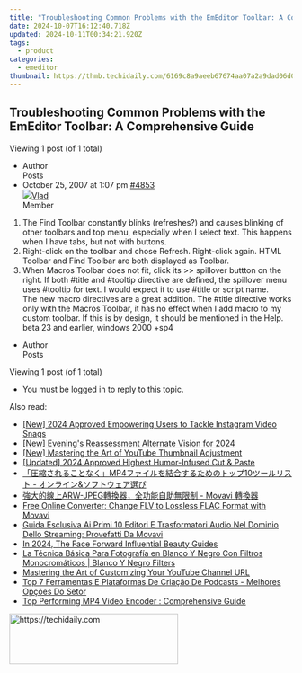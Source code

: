 ```yaml
---
title: "Troubleshooting Common Problems with the EmEditor Toolbar: A Comprehensive Guide"
date: 2024-10-07T16:12:40.718Z
updated: 2024-10-11T00:34:21.920Z
tags:
  - product
categories:
  - emeditor
thumbnail: https://thmb.techidaily.com/6169c8a9aeeb67674aa07a2a9dad06d0ae5fef5e196eb54e46717e8334c8bace.jpg
---
```


## Troubleshooting Common Problems with the EmEditor Toolbar: A Comprehensive Guide

Viewing 1 post (of 1 total)

* Author  
Posts
* October 25, 2007 at 1:07 pm [#4853](https://tools.techidaily.com/emeditor/products/)  
[![](https://secure.gravatar.com/avatar/4bd0d156de4a9f631577af642d65a9df?s=80&d=identicon&r=g)Vlad](https://www.emeditor.com/forums/users/Vlad/ "View Vlad's profile")  
Member  
1) The Find Toolbar constantly blinks (refreshes?) and causes blinking of other toolbars and top menu, especially when I select text. This happens when I have tabs, but not with buttons.  
 2) Right-click on the toolbar and chose Refresh. Right-click again. HTML Toolbar and Find Toolbar are both displayed as Toolbar.  
 3) When Macros Toolbar does not fit, click its >> spillover buttton on the right. If both #title and #tooltip directive are defined, the spillover menu uses #tooltip for text. I would expect it to use #title or script name.  
 The new macro directives are a great addition. The #title directive works only with the Macros Toolbar, it has no effect when I add macro to my custom toolbar. If this is by design, it should be mentioned in the Help.  
 beta 23 and earlier, windows 2000 +sp4
* Author  
Posts

Viewing 1 post (of 1 total)

* You must be logged in to reply to this topic.

<ins class="adsbygoogle"
     style="display:block"
     data-ad-format="autorelaxed"
     data-ad-client="ca-pub-7571918770474297"
     data-ad-slot="1223367746"></ins>

<ins class="adsbygoogle"
     style="display:block"
     data-ad-client="ca-pub-7571918770474297"
     data-ad-slot="8358498916"
     data-ad-format="auto"
     data-full-width-responsive="true"></ins>

<span class="atpl-alsoreadstyle">Also read:</span>
<div><ul>
<li><a href="https://instagram-clips.techidaily.com/new-2024-approved-empowering-users-to-tackle-instagram-video-snags/"><u>[New] 2024 Approved Empowering Users to Tackle Instagram Video Snags</u></a></li>
<li><a href="https://fox-http.techidaily.com/new-evenings-reassessment-alternate-vision-for-2024/"><u>[New] Evening's Reassessment Alternate Vision for 2024</u></a></li>
<li><a href="https://facebook-video-footage.techidaily.com/new-mastering-the-art-of-youtube-thumbnail-adjustment/"><u>[New] Mastering the Art of YouTube Thumbnail Adjustment</u></a></li>
<li><a href="https://article-tips.techidaily.com/updated-2024-approved-highest-humor-infused-cut-and-paste/"><u>[Updated] 2024 Approved Highest Humor-Infused Cut & Paste</u></a></li>
<li><a href="https://win-answers.techidaily.com/mp410-and/"><u>「圧縮されることなく」MP4ファイルを結合するためのトップ10ツールリスト - オンライン&ソフトウェア選び</u></a></li>
<li><a href="https://win-top.techidaily.com/arw-jpeg-movavi/"><u>強大的線上ARW-JPEG轉換器，全功能自助無限制 - Movavi 轉換器</u></a></li>
<li><a href="https://win-top.techidaily.com/free-online-converter-change-flv-to-lossless-flac-format-with-movavi/"><u>Free Online Converter: Change FLV to Lossless FLAC Format with Movavi</u></a></li>
<li><a href="https://win-top.techidaily.com/guida-esclusiva-ai-primi-10-editori-e-trasformatori-audio-nel-dominio-dello-streaming-provefatti-da-movavi/"><u>Guida Esclusiva Ai Primi 10 Editori E Trasformatori Audio Nel Dominio Dello Streaming: Provefatti Da Movavi</u></a></li>
<li><a href="https://youtube-help.techidaily.com/in-2024-the-face-forward-influential-beauty-guides/"><u>In 2024, The Face Forward Influential Beauty Guides</u></a></li>
<li><a href="https://win-top.techidaily.com/la-tecnica-basica-para-fotografia-en-blanco-y-negro-con-filtros-monocromaticos-blanco-y-negro-filters/"><u>La Técnica Básica Para Fotografía en Blanco Y Negro Con Filtros Monocromáticos | Blanco Y Negro Filters</u></a></li>
<li><a href="https://youtube-video-recordings.techidaily.com/mastering-the-art-of-customizing-your-youtube-channel-url/"><u>Mastering the Art of Customizing Your YouTube Channel URL</u></a></li>
<li><a href="https://win-top.techidaily.com/top-7-ferramentas-e-plataformas-de-criacao-de-podcasts-melhores-opcoes-do-setor/"><u>Top 7 Ferramentas E Plataformas De Criação De Podcasts - Melhores Opções Do Setor</u></a></li>
<li><a href="https://blog-min.techidaily.com/top-performing-mp4-video-encoder-comprehensive-guide/"><u>Top Performing MP4 Video Encoder : Comprehensive Guide</u></a></li>
</ul></div>

<!-- affiliate ads begin -->
<a href="https://united.elfm.net/c/5597632/2139557/4704" target="_top" id="2139557">
  <img src="//a.impactradius-go.com/display-ad/4704-2139557" border="0" alt="https://techidaily.com" width="300" height="90"/>
</a>
<img height="0" width="0" src="https://united.elfm.net/i/5597632/2139557/4704" style="position:absolute;visibility:hidden;" border="0" />
<!-- affiliate ads end -->

